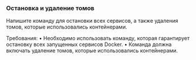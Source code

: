 
### Остановка и удаление томов

Напишите команду для остановки всех сервисов, а также удаления томов, которые использовались контейнерами.

Требования:
•	Необходимо использовать команду, которая гарантирует остановку всех запущенных сервисов Docker.
•	Команда должна включать удаление томов, которые использовались контейнерами.